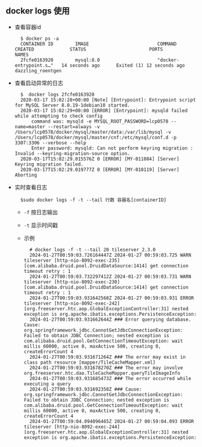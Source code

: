 ## docker logs 使用
- 查看容器id

		$ docker ps -a
        CONTAINER ID        IMAGE                         COMMAND                  CREATED             STATUS                       PORTS                                            NAMES
        2fcfe0163920        mysql:8.0                     "docker-entrypoint.s…"   14 seconds ago      Exited (1) 12 seconds ago                                                     dazzling_roentgen
- 查看启动异常的日志

		$  docker logs 2fcfe0163920
        2020-03-17 15:02:28+00:00 [Note] [Entrypoint]: Entrypoint script for MySQL Server 8.0.19-1debian10 started.
        2020-03-17 15:02:29+00:00 [ERROR] [Entrypoint]: mysqld failed while attempting to check config
            command was: mysqld -e MYSQL_ROOT_PASSWORD=lcp0578 --name=master --restart=always -v /Users/lcp0578/docker/mysql/master/data:/var/lib/mysql -v /Users/lcp0578/docker/mysql/master/cnf:/etc/mysql/conf.d -p 3307:3306 --verbose --help
            Enter password: mysqld: Can not perform keyring migration : Invalid --keyring-migration-source option.
        2020-03-17T15:02:29.015576Z 0 [ERROR] [MY-011084] [Server] Keyring migration failed.
        2020-03-17T15:02:29.019777Z 0 [ERROR] [MY-010119] [Server] Aborting
- 实时查看日志

		$sudo docker logs -f -t --tail 行数 容器名[containerID]  
	- `-f`  按日志输出
	- `-t`  显示时间戳
	- 示例

			# docker logs -f -t --tail 20 tileserver_2.3.0
			2024-01-27T00:59:03.726164447Z 2024-01-27 00:59:03.725 WARN tileserver [http-nio-8092-exec-235] [com.alibaba.druid.pool.DruidDataSource:1414] get connection timeout retry : 1
			2024-01-27T00:59:03.732297412Z 2024-01-27 00:59:03.731 WARN tileserver [http-nio-8092-exec-230] [com.alibaba.druid.pool.DruidDataSource:1414] get connection timeout retry : 1
			2024-01-27T00:59:03.931642568Z 2024-01-27 00:59:03.931 ERROR tileserver [http-nio-8092-exec-242] [org.freeserver.htc.aop.GlobalExceptionController:31] nested exception is org.apache.ibatis.exceptions.PersistenceException: 
			2024-01-27T00:59:03.931662644Z ### Error querying database.  Cause: org.springframework.jdbc.CannotGetJdbcConnectionException: Failed to obtain JDBC Connection; nested exception is com.alibaba.druid.pool.GetConnectionTimeoutException: wait millis 60000, active 0, maxActive 500, creating 0, createErrorCount 4
			2024-01-27T00:59:03.931671264Z ### The error may exist in class path resource [mapper/TileCacheMapper.xml]
			2024-01-27T00:59:03.931678270Z ### The error may involve org.freeserver.htc.dao.TileCacheMapper.queryTileImageInfo
			2024-01-27T00:59:03.931685473Z ### The error occurred while executing a query
			2024-01-27T00:59:03.931692358Z ### Cause: org.springframework.jdbc.CannotGetJdbcConnectionException: Failed to obtain JDBC Connection; nested exception is com.alibaba.druid.pool.GetConnectionTimeoutException: wait millis 60000, active 0, maxActive 500, creating 0, createErrorCount 4
			2024-01-27T00:59:04.094096465Z 2024-01-27 00:59:04.093 ERROR tileserver [http-nio-8092-exec-244] [org.freeserver.htc.aop.GlobalExceptionController:31] nested exception is org.apache.ibatis.exceptions.PersistenceException: 